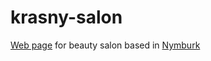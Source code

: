 # krasny-salon
[Web page](http://krasnysalon.cz/) for beauty salon based in [Nymburk](https://g.page/krasnysalon?share)
